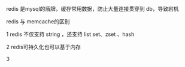 redis 是mysql的盾牌，缓存常用数据，防止大量连接贯穿到 db，导致宕机

redis 与 memcache的区别

1 redis 不仅支持 string ，还支持 list set、zset 、hash

2 redis可持久化也可以基于内存

3  